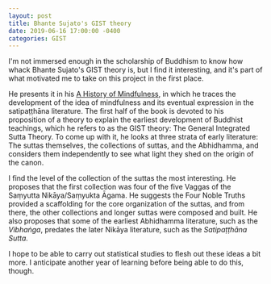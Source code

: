 ```yaml
---
layout: post
title: Bhante Sujato's GIST theory
date: 2019-06-16 17:00:00 -0400
categories: GIST
---
```


I'm not immersed enough in the scholarship of Buddhism to know how whack Bhante Sujato's GIST theory is, but I find it interesting, and it's part of what motivated me to take on this project in the first place.

He presents it in his [A History of Mindfulness](http://santifm.org/santipada/wp-content/uploads/2012/08/A_History_of_Mindfulness_Bhikkhu_Sujato.pdf), in which he traces the development of the idea of mindfulness and its eventual expression in the satipaṭṭhāna literature.  The first half of the book is devoted to his proposition of a theory to explain the earliest development of Buddhist teachings, which he refers to as the GIST theory:  The General Integrated Sutta Theory.  To come up with it, he looks at three strata of early literature:  The suttas themselves, the collections of suttas, and the Abhidhamma, and considers them independently to see what light they shed on the origin of the canon.

I find the level of the collection of the suttas the most interesting.  He proposes that the first collection was four of the five Vaggas of the Saṃyutta Nikāya/Saṃyukta Āgama.  He suggests the Four Noble Truths provided a scaffolding for the core organization of the suttas, and from there, the other collections and longer suttas were composed and built.  He also proposes that some of the earliest Abhidhamma literature, such as the *Vibhaṅga*, predates the later Nikāya literature, such as the *Satipaṭṭhāna Sutta.*

I hope to be able to carry out statistical studies to flesh out these ideas a bit more.  I anticipate another year of learning before being able to do this, though.
